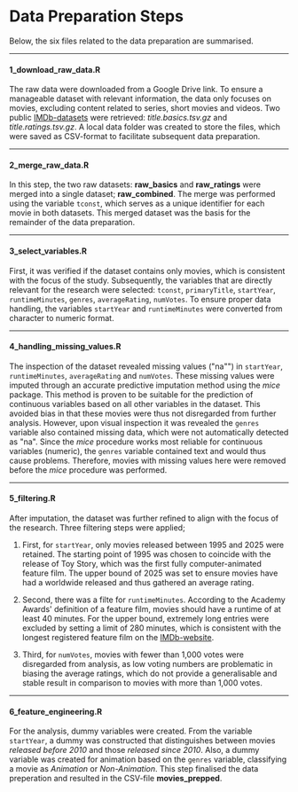 # **Data Preparation Steps**

Below, the six files related to the data preparation are summarised.

---

#### **1_download_raw_data.R**

The raw data were downloaded from a Google Drive link. To ensure a manageable 
dataset with relevant information, the data only focuses on movies, excluding content
related to series, short movies and videos. Two public [IMDb-datasets](https://developer.imdb.com/non-commercial-datasets/ "Non-Commercial IMDb-datasets")
were retrieved: *title.basics.tsv.gz* and *title.ratings.tsv.gz*. A local data 
folder was created to store the files, which were saved as CSV-format to 
facilitate subsequent data preparation.

---

#### **2_merge_raw_data.R**

In this step, the two raw datasets: **raw_basics** and **raw_ratings** were merged into 
a single dataset; **raw_combined**. The merge was performed using the variable `tconst`, 
which serves as a unique identifier for each movie in both datasets. This merged dataset
was the basis for the remainder of the data preparation.

---

#### **3_select_variables.R**

First, it was verified if the dataset contains only movies, which is consistent 
with the focus of the study. Subsequently, the variables that are directly relevant for 
the research were selected: `tconst`, `primaryTitle`, `startYear`, `runtimeMinutes`, `genres`, 
`averageRating`, `numVotes`. To ensure proper data handling, the variables `startYear` 
and `runtimeMinutes` were converted from character to numeric format.

---

#### **4_handling_missing_values.R**

The inspection of the dataset revealed  missing values ("na"") in `startYear`, `runtimeMinutes`,
`averageRating` and `numVotes`. These missing values were imputed through an accurate 
predictive imputation method using the *mice* package. This method is proven to be suitable for 
the prediction of continuous variables based on all other variables in the dataset. This
avoided bias in that these movies were thus not disregarded from further analysis. 
However, upon visual inspection it was revealed the `genres` variable also contained
missing data, which were not automatically detected as "na". Since the *mice* procedure 
works most reliable for continuous variables (numeric), the `genres` variable contained
text and would thus cause problems. Therefore, movies with missing values here were 
removed before the *mice* procedure was performed.

---

#### **5_filtering.R**

After imputation, the dataset was further refined to align with the focus of the 
research. Three filtering steps were applied;

1. First, for `startYear`, only movies released between 1995 and 2025 were retained. 
The starting point of 1995 was chosen to coincide with the release of Toy Story, 
which was the first fully computer-animated feature film. The upper bound of 2025 
was set to ensure movies have had a worldwide released and thus gathered an 
average rating. 

2. Second, there was a filte for `runtimeMinutes`. According to the Academy Awards' 
definition of a feature film, movies should have a runtime of at least 40 minutes. 
For the upper bound, extremely long entries were excluded by setting a limit of 
280 minutes, which is consistent with the longest registered feature film on the 
[IMDb-website](https://www.imdb.com/list/ls049202584/ "Longest Cinematic Films").

3. Third, for `numVotes`, movies with fewer than 1,000 votes were disregarded from
analysis, as low voting numbers are problematic in biasing the average ratings, which
do not provide a generalisable and stable result in comparison to movies with more than
1,000 votes.

---

#### **6_feature_engineering.R**

For the analysis, dummy variables were created. From the variable `startYear`, a 
dummy was constructed that distinguishes between movies *released before 2010* and 
those *released since 2010*. Also, a dummy variable was created for animation based
on the `genres` variable, classifying a movie as *Animation* or *Non-Animation*.
This step finalised the data preperation and resulted in the CSV-file **movies_prepped**.